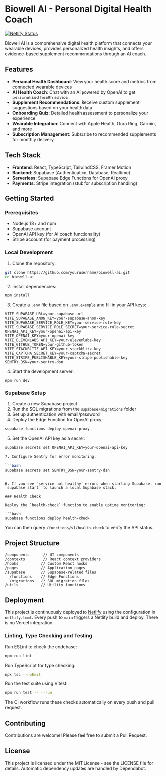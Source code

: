 # Biowell AI - Personal Digital Health Coach

[![Netlify Status](https://api.netlify.com/api/v1/badges/5239b3f1-f78c-4857-ad9d-ad1bb351d322/deploy-status)](https://app.netlify.com/projects/biowellai/deploys)

Biowell AI is a comprehensive digital health platform that connects your wearable devices, provides personalized health insights, and offers evidence-based supplement recommendations through an AI coach.

## Features

- **Personal Health Dashboard**: View your health score and metrics from connected wearable devices
- **AI Health Coach**: Chat with an AI powered by OpenAI to get personalized health advice
- **Supplement Recommendations**: Receive custom supplement suggestions based on your health data
- **Onboarding Quiz**: Detailed health assessment to personalize your experience
- **Wearable Integration**: Connect with Apple Health, Oura Ring, Garmin, and more
- **Subscription Management**: Subscribe to recommended supplements for monthly delivery

## Tech Stack

- **Frontend**: React, TypeScript, TailwindCSS, Framer Motion
- **Backend**: Supabase (Authentication, Database, Realtime)
- **Serverless**: Supabase Edge Functions for OpenAI proxy
- **Payments**: Stripe integration (stub for subscription handling)

## Getting Started

### Prerequisites

- Node.js 18+ and npm
- Supabase account
- OpenAI API key (for AI coach functionality)
- Stripe account (for payment processing)

### Local Development

1. Clone the repository:

```bash
git clone https://github.com/yourusername/biowell-ai.git
cd biowell-ai
```

2. Install dependencies:

```bash
npm install
```

3. Create a `.env` file based on `.env.example` and fill in your API keys:

```
VITE_SUPABASE_URL=your-supabase-url
VITE_SUPABASE_ANON_KEY=your-supabase-anon-key
VITE_SUPABASE_SERVICE_ROLE_KEY=your-service-role-key
VITE_SUPABASE_SERVICE_ROLE_SECRET=your-service-role-secret
OPENAI_API_KEY=your-openai-api-key
VITE_OPENAI_KEY=your-openai-key
VITE_ELEVENLABS_API_KEY=your-elevenlabs-key
VITE_GITHUB_TOKEN=your-github-token
VITE_STACKBLITZ_API_KEY=your-stackblitz-key
VITE_CAPTCHA_SECRET_KEY=your-captcha-secret
VITE_STRIPE_PUBLISHABLE_KEY=your-stripe-publishable-key
SENTRY_DSN=your-sentry-dsn
```

4. Start the development server:

```bash
npm run dev
```

### Supabase Setup

1. Create a new Supabase project
2. Run the SQL migrations from the `supabase/migrations` folder
3. Set up authentication with email/password
4. Deploy the Edge Function for OpenAI proxy:

```bash
supabase functions deploy openai-proxy
```

5. Set the OpenAI API key as a secret:

```bash
supabase secrets set OPENAI_API_KEY=your-openai-api-key

7. Configure Sentry for error monitoring:

```bash
supabase secrets set SENTRY_DSN=your-sentry-dsn
```
```

6. If you see `service not healthy` errors when starting Supabase, run `supabase start` to launch a local Supabase stack.

### Health Check

Deploy the `health-check` function to enable uptime monitoring:

```bash
supabase functions deploy health-check
```

You can then query `/functions/v1/health-check` to verify the API status.

## Project Structure

```
/components      // UI components 
/contexts        // React context providers
/hooks          // Custom React hooks
/pages          // Application pages
/supabase       // Supabase-related files
  /functions    // Edge Functions 
  /migrations   // SQL migration files
/utils          // Utility functions
```
## Deployment

This project is continuously deployed to [Netlify](https://www.netlify.com/) using the configuration in `netlify.toml`. Every push to `main` triggers a Netlify build and deploy. There is no Vercel integration.


### Linting, Type Checking and Testing

Run ESLint to check the codebase:

```bash
npm run lint
```

Run TypeScript for type checking:

```bash
npx tsc --noEmit
```

Run the test suite using Vitest:

```bash
npm run test -- --run
```

The CI workflow runs these checks automatically on every push and pull request.

## Contributing

Contributions are welcome! Please feel free to submit a Pull Request.

## License

This project is licensed under the MIT License - see the LICENSE file for details.
Automatic dependency updates are handled by Dependabot.
